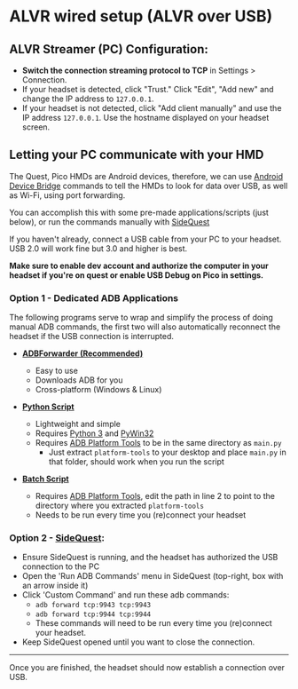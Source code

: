 # ALVR wired setup (ALVR over USB)

## ALVR Streamer (PC) Configuration:

* **Switch the connection streaming protocol to TCP** in Settings > Connection.
* If your headset is detected, click "Trust." Click "Edit", "Add new" and change the IP address to `127.0.0.1`.
* If your headset is not detected, click "Add client manually" and use the IP address `127.0.0.1`. Use the hostname displayed on your headset screen.

## Letting your PC communicate with your HMD

The Quest, Pico HMDs are Android devices, therefore, we can use [Android Device Bridge](https://developer.android.com/studio/command-line/adb) commands to tell the HMDs to look for data over USB, as well as Wi-Fi, using port forwarding.

You can accomplish this with some pre-made applications/scripts (just below), or run the commands manually with [SideQuest](https://sidequestvr.com/setup-howto)

If you haven't already, connect a USB cable from your PC to your headset. USB 2.0 will work fine but 3.0 and higher is best. 

**Make sure to enable dev account and authorize the computer in your headset if you're on quest or enable USB Debug on Pico in settings.**

### Option 1 - Dedicated ADB Applications

The following programs serve to wrap and simplify the process of doing manual ADB commands, the first two will also automatically reconnect the headset if the USB connection is interrupted.

* [**ADBForwarder (Recommended)**](https://github.com/alvr-org/ADBForwarder)
  
  * Easy to use
  * Downloads ADB for you
  * Cross-platform (Windows & Linux)

* [**Python Script**](https://gist.github.com/Bad-At-Usernames/684784f42cbb69e22688a21173ec263d) 
  
  * Lightweight and simple
  * Requires [Python 3](https://www.python.org/downloads/) and [PyWin32](https://pypi.org/project/pywin32/)
  * Requires [ADB Platform Tools](https://developer.android.com/studio/releases/platform-tools) to be in the same directory as `main.py`
    * Just extract `platform-tools` to your desktop and place `main.py` in that folder, should work when you run the script

* [**Batch Script**](https://gist.github.com/AtlasTheProto/1f03c3aeac70c4af5b4f2fcd9b9273c0)
  
  * Requires [ADB Platform Tools](https://developer.android.com/studio/releases/platform-tools), edit the path in line 2 to point to the directory where you extracted `platform-tools`
  * Needs to be run every time you (re)connect your headset

### Option 2 - [SideQuest](https://sidequestvr.com/setup-howto):

* Ensure SideQuest is running, and the headset has authorized the USB connection to the PC
* Open the 'Run ADB Commands' menu in SideQuest (top-right, box with an arrow inside it)
* Click 'Custom Command' and run these adb commands: 
  * `adb forward tcp:9943 tcp:9943`
  * `adb forward tcp:9944 tcp:9944`
  * These commands will need to be run every time you (re)connect your headset.
* Keep SideQuest opened until you want to close the connection.

***

Once you are finished, the headset should now establish a connection over USB.
